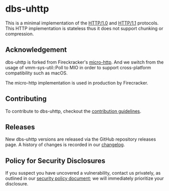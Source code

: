 # dbs-uhttp

This is a minimal implementation of the
[HTTP/1.0](https://tools.ietf.org/html/rfc1945) and
[HTTP/1.1](https://www.ietf.org/rfc/rfc2616.txt) protocols. This HTTP
implementation is stateless thus it does not support chunking or compression.


## Acknowledgement

dbs-uhttp is forked from Fireckracker's [micro-http](https://github.com/firecracker-microvm/micro-http). And we switch from the usage of vmm-sys-util::Poll to MIO in order to support cross-platform compatibility such as macOS.

The micro-http implementation is used in production by Firecracker.

## Contributing

To contribute to dbs-uhttp, checkout the
[contribution guidelines](CONTRIBUTING.md).

## Releases

New dbs-uhttp versions are released via the GitHub repository releases page. A
history of changes is recorded in our [changelog](CHANGELOG.md).

## Policy for Security Disclosures

If you suspect you have uncovered a vulnerability, contact us privately, as
outlined in our [security policy document](); we will immediately prioritize
your disclosure.